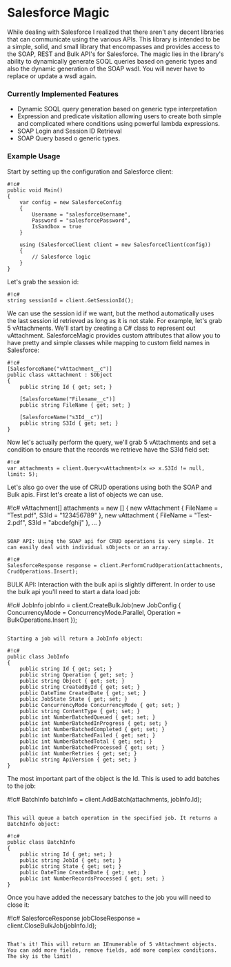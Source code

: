 # Salesforce Magic

While dealing with Salesforce I realized that there aren't any decent libraries that can communicate using the various APIs. This library is intended to be a simple, solid, and small library that encompasses and provides access to the SOAP, REST and Bulk API's for Salesforce. The magic lies in the library's ability to dynamically generate SOQL queries based on generic types and also the dynamic generation of the SOAP wsdl. You will never have to replace or update a wsdl again.

### Currently Implemented Features ###
* Dynamic SOQL query generation based on generic type interpretation
* Expression and predicate visitation allowing users to create both simple and complicated where conditions using powerful lambda expressions.
* SOAP Login and Session ID Retrieval
* SOAP Query based o generic types.

### Example Usage ###

Start by setting up the configuration and Salesforce client:

```
#!c#
public void Main()
{
    var config = new SalesforceConfig
    {
        Username = "salesforceUsername",
        Password = "salesforcePassword",
        IsSandbox = true
    }

    using (SalesforceClient client = new SalesforceClient(config))
    {
        // Salesforce logic
    }     
}
```

Let's grab the session id:

```
#!c#
string sessionId = client.GetSessionId();
```

We can use the session id if we want, but the method automatically uses the last session id retrieved as long as it is not stale. For example, let's grab 5 vAttachments. We'll start by creating a C# class to represent out vAttachment. SalesforceMagic provides custom attributes that allow you to have pretty and simple classes while mapping to custom field names in Salesforce:

```
#!c#
[SalesforceName("vAttachment__c")]
public class vAttachment : SObject
{
    public string Id { get; set; }

    [SalesforceName("Filename__c")]
    public string FileName { get; set; }

    [SalesforceName("s3Id__c")]
    public string S3Id { get; set; }
}
```

Now let's actually perform the query, we'll grab 5 vAttachments and set a condition to ensure that the records we retrieve have the S3Id field set:

```
#!c#
var attachments = client.Query<vAttachment>(x => x.S3Id != null, limit: 5);
```

Let's also go over the use of CRUD operations using both the SOAP and Bulk apis.
First let's create a list of objects we can use.

#!c#
vAttachment[] attachments = new []
{
    new vAttachment
    {
        FileName = "Test.pdf",
        S3Id = "123456789"
    },
    new vAttachment
    {
        FileName = "Test-2.pdf",
        S3Id = "abcdefghij"
    },
    ...
}
```

SOAP API: Using the SOAP api for CRUD operations is very simple. It can easily deal with individual sObjects or an array.

#!c#
SalesforceResponse response = client.PerformCrudOperation(attachments, CrudOperations.Insert);
```

BULK API: Interaction with the bulk api is slightly different. In order to use the bulk api you'll need to start a data load job:

#!c#
JobInfo jobInfo = client.CreateBulkJob<vAttachment>(new JobConfig
{
    ConcurrencyMode = ConcurrencyMode.Parallel,
    Operation = BulkOperations.Insert
});
```

Starting a job will return a JobInfo object:

#!c#
public class JobInfo
{
    public string Id { get; set; }
    public string Operation { get; set; }
    public string Object { get; set; }
    public string CreatedById { get; set; }
    public DateTime CreatedDate { get; set; }
    public JobState State { get; set; }
    public ConcurrencyMode ConcurrencyMode { get; set; }
    public string ContentType { get; set; }
    public int NumberBatchedQueued { get; set; }
    public int NumberBatchedInProgress { get; set; }
    public int NumberBatchedCompleted { get; set; }
    public int NumberBatchedFailed { get; set; }
    public int NumberBatchedTotal { get; set; }
    public int NumberBatchedProcessed { get; set; }
    public int NumberRetries { get; set; }
    public string ApiVersion { get; set; }
}
```

The most important part of the object is the Id. This is used to add batches to the job:

#!c#
BatchInfo batchInfo = client.AddBatch(attachments, jobInfo.Id);
```

This will queue a batch operation in the specified job. It returns a BatchInfo object:

#!c#
public class BatchInfo
{
    public string Id { get; set; }
    public string JobId { get; set; }
    public string State { get; set; }
    public DateTime CreatedDate { get; set; }
    public int NumberRecordsProcessed { get; set; }
}
```

Once you have added the necessary batches to the job you will need to close it:

#!c#
SalesforceResponse jobCloseResponse = client.CloseBulkJob(jobInfo.Id);
```

That's it! This will return an IEnumerable of 5 vAttachment objects. You can add more fields, remove fields, add more complex conditions. The sky is the limit!